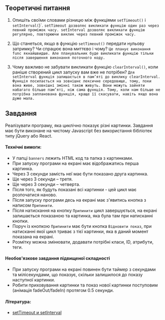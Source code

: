 ## Теоретичні питання

1. Опишіть своїми словами різницю між функціями `setTimeout()` і `setInterval(`)`.
        ```
        setTimeout дозволяє викликати функцію один раз через певний проміжок часу.
        setInterval дозволяє викликати функцію регулярно, повторюючи виклик через певний проміжок часу.
        ```
2. Що станеться, якщо в функцію `setTimeout()` передати нульову затримку? Чи спрацює вона миттєво і чому?
        ```
        Це планує виконання func якнайшвидше. Але планувальник буде викликати функцію тільки після завершення виконання поточного коду.
        ```

3. Чому важливо не забувати викликати функцію `clearInterval()`, коли раніше створений цикл запуску вам вже не потрібен?
        ```
        Для setInterval функція залишається в пам’яті до виклику clearInterval.
        Функція посилається на зовнішнє лексичне середовище, тому, поки вона живе, зовнішні змінні також живуть. Вони можуть зайняти набагато більше пам’яті, ніж сама функція. Тому, коли нам більше не потрібна запланована функція, краще її скасувати, навіть якщо вона дуже мала.
        ```

## Завдання

Реалізувати програму, яка циклічно показує різні картинки. Завдання має бути виконане на чистому Javascript без використання бібліотек типу jQuery або React.

#### Технічні вимоги:

- У папці `banners` лежить HTML код та папка з картинками.
- При запуску програми на екрані має відображатись перша картинка.
- Через 3 секунди замість неї має бути показано друга картинка.
- Ще через 3 секунди – третя.
- Ще через 3 секунди – четверта.
- Після того, як будуть показані всі картинки - цей цикл має розпочатися наново.
- Після запуску програми десь на екрані має з'явитись кнопка з написом `Припинити`.
- Після натискання на кнопку `Припинити` цикл завершується, на екрані залишається показаною та картинка, яка була там при натисканні кнопки.
- Поруч із кнопкою `Припинити` має бути кнопка `Відновити показ`, при натисканні якої цикл триває з тієї картинки, яка в даний момент показана на екрані.
- Розмітку можна змінювати, додавати потрібні класи, ID, атрибути, теги. 

#### Необов'язкове завдання підвищеної складності
- При запуску програми на екрані повинен бути таймер з секундами та мілісекундами, що показує, скільки залишилося до показу наступної картинки.
- Робити приховування картинки та показ нової картинки поступовим (анімація fadeOut/fadeIn) протягом 0.5 секунди.

#### Література:
- [setTimeout и setInterval](https://learn.javascript.ru/settimeout-setinterval)
